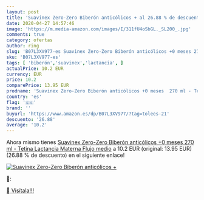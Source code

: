 ```yaml
---
layout: post
title: 'Suavinex Zero-Zero Biberón anticólicos + al 26.88 % de descuento'
date: 2020-04-27 14:57:46
image: 'https://m.media-amazon.com/images/I/311fU4oSbGL._SL200_.jpg'
comments: true
category: ofertas
author: ring
slug: 'B07L3XV977-es Suavinex Zero-Zero Biberón anticólicos +0 meses 270 ml -...'
sku: 'B07L3XV977-es'
tags: [ 'biberón','suavinex','lactancia', ]
actualPrice: 10.2 EUR
currency: EUR
price: 10.2
comparePrice: 13.95 EUR
prodname: 'Suavinex Zero-Zero Biberón anticólicos +0 meses  270 ml - Tetina Lactancia Materna  Flujo medio'
country: 'es'
flag: '🇪🇸'
brand: ''
buyurl: 'https://www.amazon.es/dp/B07L3XV977/?tag=tolees-21'
descuento: '26.88'
average: '10.2'
---
```


Ahora mismo tienes [Suavinex Zero-Zero Biberón anticólicos +0 meses  270 ml - Tetina Lactancia Materna  Flujo medio](https://www.amazon.es/dp/B07L3XV977/?tag=tolees-21) a 10.2 EUR (original: 13.95 EUR) (26.88 %  de descuento) en el siguiente enlace!

[![Suavinex Zero-Zero Biberón anticólicos +](https://m.media-amazon.com/images/I/311fU4oSbGL._SL200_.jpg)](https://www.amazon.es/dp/B07L3XV977/?tag=tolees-21)

🔎:


[🛒 Visítala!!!](https://www.amazon.es/dp/B07L3XV977/?tag=tolees-21)
